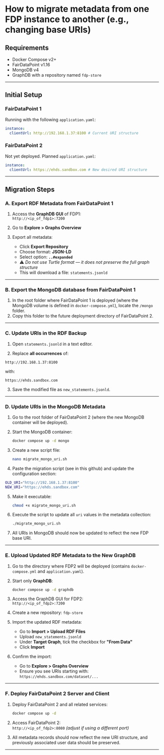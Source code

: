 
# How to migrate metadata from one FDP instance to another (e.g., changing base URIs)

## Requirements
- Docker Compose v2+
- FairDataPoint v1.16
- MongoDB v4
- GraphDB with a repository named `fdp-store`

---

## Initial Setup

### FairDataPoint 1

Running with the following `application.yaml`:

```yaml
instance:
  clientUrl: http://192.168.1.37:8100 # Current URI structure
```

### FairDataPoint 2

Not yet deployed. Planned `application.yaml`:

```yaml
instance:
  clientUrl: https://ehds.sandbox.com # New desired URI structure
```

---

## Migration Steps

### A. Export RDF Metadata from FairDataPoint 1

1. Access the **GraphDB GUI** of FDP1:  
   `http://<ip_of_fdp1>:7200`

2. Go to **Explore > Graphs Overview**  

3. Export all metadata:
   - Click **Export Repository**
   - Choose format: **JSON-LD**
   - Select option: **`..#expanded`**
   - ⚠️ *Do not use Turtle format — it does not preserve the full graph structure*
   - This will download a file: `statements.jsonld`

---
### B. Export the MongoDB database from FairDataPoint 1

1. In the root folder where FairDataPoint 1 is deployed (where the MongoDB volume is defined in `docker-compose.yml`), locate the `/mongo` folder.
2. Copy this folder to the future deployment directory of FairDataPoint 2.

---

### C. Update URIs in the RDF Backup

1. Open `statements.jsonld` in a text editor.

2. Replace **all occurrences** of:

```
http://192.168.1.37:8100
```

with:

```
https://ehds.sandbox.com
```

3. Save the modified file as `new_statements.jsonld`.

---

### D. Update URIs in the MongoDB Metadata

1. Go to the root folder of FairDataPoint 2 (where the new MongoDB container will be deployed).

2. Start the MongoDB container:
   ```bash
   docker compose up -d mongo
   ```

3. Create a new script file:
   ```bash
   nano migrate_mongo_uri.sh
   ```

4. Paste the migration script (see in this github) and update the configuration section:

```bash
OLD_URI="http://192.168.1.37:8100"
NEW_URI="https://ehds.sandbox.com"
```

5. Make it executable:
   ```bash
   chmod +x migrate_mongo_uri.sh
   ```

6. Execute the script to update all `uri` values in the metadata collection:
   ```bash
   ./migrate_mongo_uri.sh
   ```

7. All URIs in MongoDB should now be updated to reflect the new FDP base URI.

---

### E. Upload Updated RDF Metadata to the New GraphDB

1. Go to the directory where FDP2 will be deployed (contains `docker-compose.yml` and `application.yaml`).

2. Start only **GraphDB**:
   ```bash
   docker compose up -d graphdb
   ```

3. Access the GraphDB GUI for FDP2:  
   `http://<ip_of_fdp2>:7200`

4. Create a new repository: `fdp-store`

5. Import the updated RDF metadata:
   - Go to **Import > Upload RDF Files**
   - Upload `new_statements.jsonld`
   - Under **Target Graph**, tick the checkbox for **"From Data"**
   - Click **Import**

6. Confirm the import:
   - Go to **Explore > Graphs Overview**
   - Ensure you see URIs starting with:  
     `https://ehds.sandbox.com/dataset/...`

---

### F. Deploy FairDataPoint 2 Server and Client

1. Deploy FairDataPoint 2 and all related services:
   ```bash
   docker compose up -d
   ```

2. Access FairDataPoint 2:  
   `http://<ip_of_fdp2>:8080` *(adjust if using a different port)*

3. All metadata records should now reflect the new URI structure, and previously associated user data should be preserved.

---
